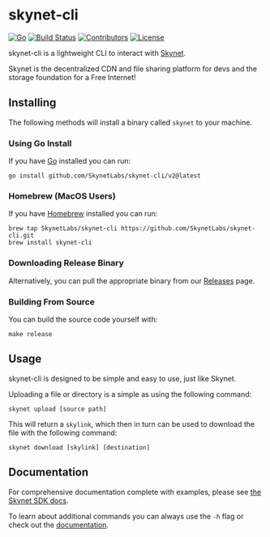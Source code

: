 # skynet-cli

[![Go](https://img.shields.io/github/go-mod/go-version/SkynetLabs/skynet-cli)](https://github.com/SkynetLabs/skynet-cli)
[![Build Status](https://img.shields.io/github/workflow/status/SkynetLabs/skynet-cli/Go)](https://github.com/SkynetLabs/skynet-cli/actions)
[![Contributors](https://img.shields.io/github/contributors/SkynetLabs/skynet-cli)](https://github.com/SkynetLabs/skynet-cli/graphs/contributors)
[![License](https://img.shields.io/github/license/SkynetLabs/skynet-cli)](https://github.com/SkynetLabs/skynet-cli)

skynet-cli is a lightweight CLI to interact with [Skynet](https://siasky.net).

Skynet is the decentralized CDN and file sharing platform for devs and the
storage foundation for a Free Internet!

## Installing

The following methods will install a binary called `skynet` to your machine.

### Using Go Install

If you have [Go](https://golang.org/cmd/go/) installed you can run:

```
go install github.com/SkynetLabs/skynet-cli/v2@latest
```

### Homebrew (MacOS Users)

If you have [Homebrew](https://brew.sh/) installed you can run:

```shell
brew tap SkynetLabs/skynet-cli https://github.com/SkynetLabs/skynet-cli.git
brew install skynet-cli
```

### Downloading Release Binary

Alternatively, you can pull the appropriate binary from our [Releases](https://github.com/SkynetLabs/skynet-cli/releases) page.

### Building From Source

You can build the source code yourself with:

```
make release
```

## Usage

skynet-cli is designed to be simple and easy to use, just like Skynet.

Uploading a file or directory is a simple as using the following command:

```shell
skynet upload [source path]
```

This will return a `skylink`, which then in turn can be used to download the
file with the following command:

```shell
skynet download [skylink] [destination]
```

## Documentation

For comprehensive documentation complete with examples, please see [the Skynet SDK docs](https://siasky.net/docs/?shell--cli#introduction).

To learn about additional commands you can always use the `-h` flag or check out
the [documentation](./doc).
